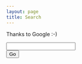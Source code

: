 ```yaml
---
layout: page
title: Search
---
```


<script>
  function SearchDownToTheWire()
  {
    var url="http://google.com/search?q=site%3A{{ site.url }}+" + document.getElementById("url").value;
    location.href=url;
    return false;
  }
</script>

Thanks to Google :-)

<form onsubmit="return SearchDownToTheWire();">
  <div class="search-form-container">
    <div class="search-input-container">
      <input class="search-input" type="text" name="url" id="url" />
    </div>
    <div class="search-submit-container">
      <input class="search-submit" type="submit" value="Go" />
    </div>
  </div>
</form>
